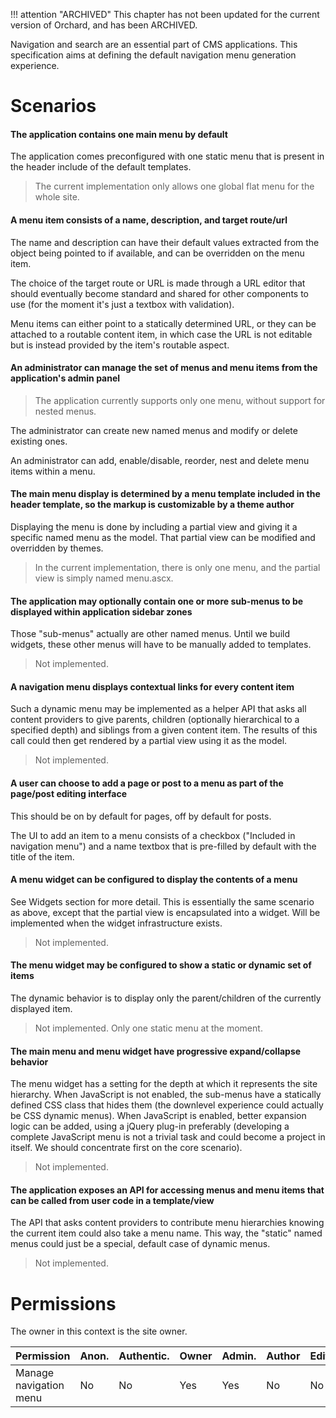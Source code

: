 !!! attention "ARCHIVED"
    This chapter has not been updated for the current version of Orchard, and has been ARCHIVED.

Navigation and search are an essential part of CMS applications. This specification aims at defining the default navigation menu generation experience.


# Scenarios

#### The application contains one main menu by default
The application comes preconfigured with one static menu that is present in the header include of the default templates.

> The current implementation only allows one global flat menu for the whole site.

#### A menu item consists of a name, description, and target route/url
The name and description can have their default values extracted from the object being pointed to if available, and can be overridden on the menu item.

The choice of the target route or URL is made through a URL editor that should eventually become standard and shared for other components to use (for the moment it's just a textbox with validation).

Menu items can either point to a statically determined URL, or they can be attached to a routable content item, in which case the URL is not editable but is instead provided by the item's routable aspect.

#### An administrator can manage the set of menus and menu items from the application's admin panel

> The application currently supports only one menu, without support for nested menus.

The administrator can create new named menus and modify or delete existing ones.

An administrator can add, enable/disable, reorder, nest and delete menu items within a menu.

#### The main menu display is determined by a menu template included in the header template, so the markup is customizable by a theme author

Displaying the menu is done by including a partial view and giving it a specific named menu as the model. That partial view can be modified and overridden by themes.

> In the current implementation, there is only one menu, and the partial view is simply named menu.ascx.

#### The application may optionally contain one or more sub-menus to be displayed within application sidebar zones

Those "sub-menus" actually are other named menus. Until we build widgets, these other menus will have to be manually added to templates.

> Not implemented.

#### A navigation menu displays contextual links for every content item

Such a dynamic menu may be implemented as a helper API that asks all content providers to give parents, children (optionally hierarchical to a specified depth) and siblings from a given content item. The results of this call could then get rendered by a partial view using it as the model.

> Not implemented.

#### A user can choose to add a page or post to a menu as part of the page/post editing interface

This should be on by default for pages, off by default for posts.

The UI to add an item to a menu consists of a checkbox ("Included in navigation menu") and a name textbox that is pre-filled by default with the title of the item.

#### A menu widget can be configured to display the contents of a menu

See Widgets section for more detail. This is essentially the same scenario as above, except that the partial view is encapsulated into a widget. Will be implemented when the widget infrastructure exists.

> Not implemented.

#### The menu widget may be configured to show a static or dynamic set of items

The dynamic behavior is to display only the parent/children of the currently displayed item.

> Not implemented. Only one static menu at the moment.

#### The main menu and menu widget have progressive expand/collapse behavior

The menu widget has a setting for the depth at which it represents the site hierarchy. When JavaScript is not enabled, the sub-menus have a statically defined CSS class that hides them (the downlevel experience could actually be CSS dynamic menus). When JavaScript is enabled, better expansion logic can be added, using a jQuery plug-in preferably (developing a complete JavaScript menu is not a trivial task and could become a project in itself. We should concentrate first on the core scenario).

> Not implemented.

#### The application exposes an API for accessing menus and menu items that can be called from user code in a template/view

The API that asks content providers to contribute menu hierarchies knowing the current item could also take a menu name. This way, the "static" named menus could just be a special, default case of dynamic menus.

> Not implemented.

# Permissions
The owner in this context is the site owner.

Permission             | Anon. | Authentic. | Owner | Admin. | Author | Editor
---------------------- | ----- | ---------- | ----- | ------ | ------ | ------
Manage navigation menu | No    | No         | Yes   | Yes    | No     | No
